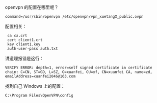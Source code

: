 openvpn 的配置在哪里呢？

```
command=/usr/sbin/openvpn /etc/openvpn/vpn_xuetangX_public.ovpn
```

配置相关：

```
 ca ca.crt
 cert client1.crt
 key client1.key
 auth-user-pass auth.txt
```

讲道理报错是这行：

```
VERIFY ERROR: depth=1, error=self signed certificate in certificate chain: C=CN, ST=GD, L=SZ, O=xuanfei, OU=xf, CN=xuanfei CA, name=zd, emailAddress=xuanfei2046@163.com
```



找到自己 Windows 上的配置：

```
C:\Program Files\OpenVPN\config
```

